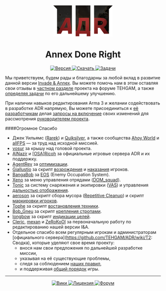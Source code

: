 <p align="center">
  <a href="https://github.com/TEHGAM/ADR">
    <img src="https://raw.githubusercontent.com/Tourorist/TPS/master/rw2/adr-logo-03.png"
         width="192"
         alt="Annex Done Right" />
  </a>
</p>
<h1 align="center">Annex Done Right</h1>
<p align="center">
  <a href="https://github.com/TEHGAM/ADR/wiki/ADR:-История">
    <img src="http://img.shields.io/badge/Версия-3.4.4-blue.svg?style=flat"
         alt="Версия" />
  </a>
  <a href="http://www.tehgam.com/viewtopic.php?p=13735#p13735">
    <img src="http://img.shields.io/badge/Скачать-1.13_МБ-green.svg?style=flat"
         alt="Скачать" />
  </a>
  <a href="https://github.com/TEHGAM/ADR/issues">
    <img src="http://img.shields.io/github/issues-raw/TEHGAM/ADR.svg?label=Задачи&style=flat"
         alt="Задачи" />
  </a>
</p>

Мы приветствуем, будем рады и благодарны за любой вклад в развитие данной версии [Invade &amp; Annex](https://bitbucket.org/ahoyworld/aw-i-a-2). Вы можете помочь нам в этом оставляя свои отзывы в [частном разделе](http://www.tehgam.com/viewforum.php?f=36) проекта на форуме TEHGAM, а также [определяя задачи](https://github.com/TEHGAM/ADR/issues) по его дальнейшему улучшению.

При наличии навыков редактирования Arma 3 и желании содействовать в разработке ADR напрямую, Вы можете присоединиться к [её разработчикам](https://github.com/TEHGAM/ADR/graphs/contributors) делая [запросы на включение](https://github.com/TEHGAM/ADR/pulls?q=is%3Apr+is%3Aclosed) своих изменений для рассмотрения [руководителем проекта](https://github.com/tym32167).

####Огромное Спасибо
* Джек Уильямс ([Rarek](https://bitbucket.org/Rarek)) и [Quiksilver](http://forums.bistudio.com/member.php?111918-MDCCLXXVI), а также сообщества [Ahoy World](http://www.ahoyworld.co.uk/) и [allFPS](http://allfps.com.au/) — за труд над исходной миссией.
* [vosur](https://github.com/vosur) за крышу над головой проекта.
* [AlNazir](https://github.com/AlNazir) и [[OSA]Ricoh](http://www.tehgam.com/memberlist.php?mode=viewprofile&u=63) за официальные игровые сервера ADR и их поддержку.
* [AgentRev](https://github.com/AgentRev) за [оптимизации](https://github.com/TEHGAM/ADR/blob/master/Annex_Done_Right.Altis/scripts/fpsFix/vehicleManager.sqf).
* [Giallustio](http://www.giallustio.altervista.org/) за скрипт [возрождения](http://www.armaholic.com/page.php?id=18955) и [наказания](http://www.armaholic.com/page.php?id=19099) игроков.
* [BangaBob](http://forums.bistudio.com/member.php?91717-BangaBob) за [EOS](http://www.armaholic.com/page.php?id=20262) (Enemy Occupation System).
* [Xeno](http://dev.withsix.com/users/22) за меню управления отрядами ([DOM_squad](https://github.com/TEHGAM/ADR/blob/master/Annex_Done_Right.Altis/scripts/DOM_squad)).
* [Tonic](http://forums.bistudio.com/member.php?75622-Tonic-_-) за систему снаряжения и экипировки ([VAS](http://www.armaholic.com/page.php?id=19134)) и управления [дальностью отображения](http://www.armaholic.com/page.php?id=19751).
* [aeroson](https://github.com/aeroson) за скрипт сбора мусора ([Repetitive Cleanup](https://github.com/aeroson/a3-misc/blob/master/repetitive_cleanup.sqf)) и скрипт [маркировки игроков](https://github.com/aeroson/a3-misc/blob/master/player_markers.sqf).
* [Tophe](http://meadows.se/) за скрипт [востановления техники](http://www.armaholic.com/page.php?id=6080).
* [Bob_Gneu](http://gneu.org/) за скрипт [крепления стропами](http://www.armaholic.com/page.php?id=20530).
* [longbow](https://github.com/ussrlongbow/) за скрипт [индикации целей](http://www.armaholic.com/page.php?id=27039).
* [Cleric](http://www.tehgam.com/memberlist.php?mode=viewprofile&u=159), [mexan](http://www.tehgam.com/memberlist.php?mode=viewprofile&u=2) и [ZeRoKoOl](https://github.com/ZeRoKoOl13) за первоначальную работу по редактированию нашей версии I&amp;A.
* Отдельное спасибо всем регулярным игрокам и администраторам [официального сервера](https://github.com/TEHGAM/ADR/wiki/T2: Сводка), которые уделяют свое время проекту:
  * внося нам свои предложения по дальнейшей разработке миссии,
  * указывая на её существующие проблемы,
  * следя за соблюдением [наших правил](https://github.com/TEHGAM/ADR/wiki/Правила),
  * и поддерживая [общий порядок](http://tehgam.com/viewtopic.php?f=11&t=6) игры.

<hr />
<p align="center">
  <a href="https://github.com/TEHGAM/ADR/wiki">
    <img src="https://img.shields.io/badge/ADR-Вики-orange.svg?style=flat"
         alt="Вики" />
  </a>
  <a href="https://github.com/TEHGAM/ADR/blob/master/LICENSE">
    <img src="http://img.shields.io/badge/Лицензия-MIT-red.svg?style=flat"
         alt="Лицензия" />
  </a>
  <a href="http://www.tehgam.com/viewforum.php?f=36">
    <img src="https://img.shields.io/badge/TEHGAM-Форум-lightgrey.svg?style=flat"
         alt="Форум" />
  </a>
  </p>

